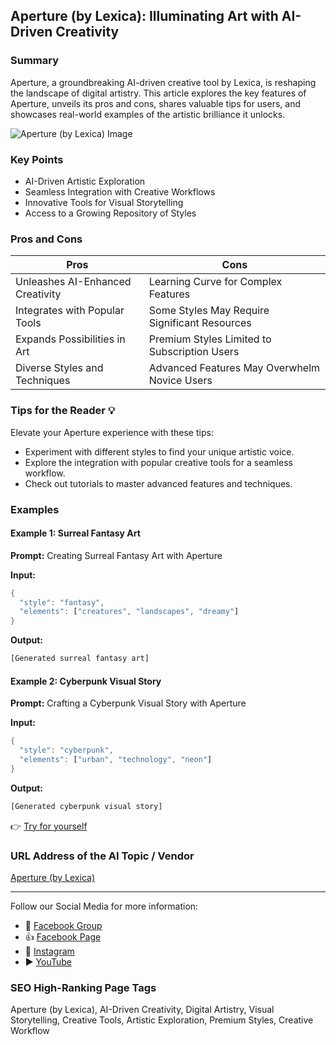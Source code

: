 ## Aperture (by Lexica): Illuminating Art with AI-Driven Creativity

### Summary
Aperture, a groundbreaking AI-driven creative tool by Lexica, is reshaping the landscape of digital artistry. This article explores the key features of Aperture, unveils its pros and cons, shares valuable tips for users, and showcases real-world examples of the artistic brilliance it unlocks.

<img src="./aperture.webp" alt="Aperture (by Lexica) Image"/>

### Key Points
- AI-Driven Artistic Exploration
- Seamless Integration with Creative Workflows
- Innovative Tools for Visual Storytelling
- Access to a Growing Repository of Styles

### Pros and Cons

| Pros                             | Cons                                           |
| -------------------------------- | ---------------------------------------------- |
| Unleashes AI-Enhanced Creativity | Learning Curve for Complex Features             |
| Integrates with Popular Tools     | Some Styles May Require Significant Resources  |
| Expands Possibilities in Art      | Premium Styles Limited to Subscription Users    |
| Diverse Styles and Techniques     | Advanced Features May Overwhelm Novice Users    |

### Tips for the Reader 💡
Elevate your Aperture experience with these tips:
- Experiment with different styles to find your unique artistic voice.
- Explore the integration with popular creative tools for a seamless workflow.
- Check out tutorials to master advanced features and techniques.

### Examples

#### Example 1: Surreal Fantasy Art
**Prompt:** Creating Surreal Fantasy Art with Aperture

**Input:**
```dart
{
  "style": "fantasy",
  "elements": ["creatures", "landscapes", "dreamy"]
}
```

**Output:**
```dart
[Generated surreal fantasy art]
```

#### Example 2: Cyberpunk Visual Story
**Prompt:** Crafting a Cyberpunk Visual Story with Aperture

**Input:**
```dart
{
  "style": "cyberpunk",
  "elements": ["urban", "technology", "neon"]
}
```

**Output:**
```dart
[Generated cyberpunk visual story]
```

👉 <a href="https://lexica.art/aperture" target="_blank">Try for yourself</a>

### URL Address of the AI Topic / Vendor
<a href="https://lexica.art/aperture" target="_blank">Aperture (by Lexica)</a>

---

Follow our Social Media for more information:

- 📘 <a href="https://www.facebook.com/groups/trionxai" target="_blank">Facebook Group</a>
- 👍 <a href="https://www.facebook.com/ai.trionxai" target="_blank">Facebook Page</a>
- 📸 <a href="https://www.instagram.com/trionxai/" target="_blank">Instagram</a>
- ▶️ <a href="https://www.youtube.com/@robotdocs/" target="_blank">YouTube</a>

### SEO High-Ranking Page Tags
Aperture (by Lexica), AI-Driven Creativity, Digital Artistry, Visual Storytelling, Creative Tools, Artistic Exploration, Premium Styles, Creative Workflow